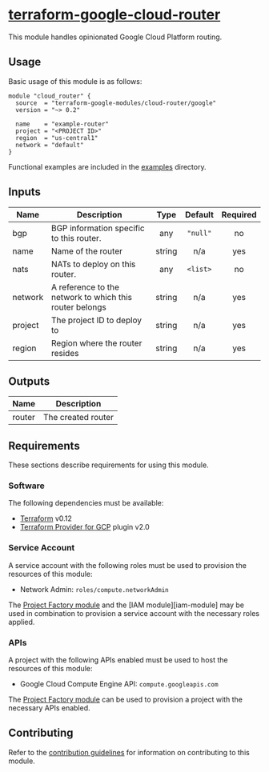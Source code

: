 # [terraform-google-cloud-router](https://registry.terraform.io/modules/terraform-google-modules/cloud-router/google)

This module handles opinionated Google Cloud Platform routing.

## Usage

Basic usage of this module is as follows:

```hcl
module "cloud_router" {
  source  = "terraform-google-modules/cloud-router/google"
  version = "~> 0.2"

  name    = "example-router"
  project = "<PROJECT ID>"
  region  = "us-central1"
  network = "default"
}
```

Functional examples are included in the
[examples](./examples/) directory.

<!-- BEGINNING OF PRE-COMMIT-TERRAFORM DOCS HOOK -->
## Inputs

| Name | Description | Type | Default | Required |
|------|-------------|:----:|:-----:|:-----:|
| bgp | BGP information specific to this router. | any | `"null"` | no |
| name | Name of the router | string | n/a | yes |
| nats | NATs to deploy on this router. | any | `<list>` | no |
| network | A reference to the network to which this router belongs | string | n/a | yes |
| project | The project ID to deploy to | string | n/a | yes |
| region | Region where the router resides | string | n/a | yes |

## Outputs

| Name | Description |
|------|-------------|
| router | The created router |

<!-- END OF PRE-COMMIT-TERRAFORM DOCS HOOK -->

## Requirements

These sections describe requirements for using this module.

### Software

The following dependencies must be available:

- [Terraform][terraform] v0.12
- [Terraform Provider for GCP][terraform-provider-gcp] plugin v2.0

### Service Account

A service account with the following roles must be used to provision
the resources of this module:

- Network Admin: `roles/compute.networkAdmin`

The [Project Factory module][project-factory-module] and the
[IAM module][iam-module] may be used in combination to provision a
service account with the necessary roles applied.

### APIs

A project with the following APIs enabled must be used to host the
resources of this module:

- Google Cloud Compute Engine API: `compute.googleapis.com`

The [Project Factory module][project-factory-module] can be used to
provision a project with the necessary APIs enabled.

## Contributing

Refer to the [contribution guidelines](./CONTRIBUTING.md) for
information on contributing to this module.

[project-factory-module]: https://registry.terraform.io/modules/terraform-google-modules/project-factory/google
[terraform-provider-gcp]: https://www.terraform.io/docs/providers/google/index.html
[terraform]: https://www.terraform.io/downloads.html

